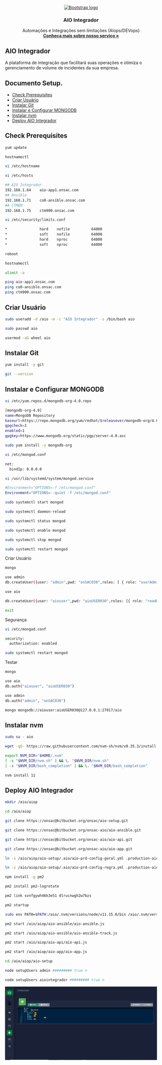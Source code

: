 <p align="center">
  <a href="https://onsac.com/">
    <img src="https://onsac.com/wp-content/uploads/2020/08/tl.png" alt="Bootstrap logo" width="200" height="180">
  </a>
</p>

<h3 align="center">AIO Integrador</h3>

<p align="center">
  Automações e Integrações sem limitações (AIops/DEVops)
  <br>
  <a href="https://onsac.com/"><strong>Conheça mais sobre nosso serviço »</strong></a>
  </p>
  
  
## AIO Integrador

A plataforma de integração que facilitará suas operações e otimiza o gerenciamento de volume de incidentes da sua empresa.


## Documento Setup.

- [Check Prerequisites](#check-prerequisites)
- [Criar Usuário](#criar-usuário)
- [Instalar Git](#instalar-git)
- [Instalar e Configurar MONGODB](#instalar-e-configurar-MONGODB)
- [Instalar nvm](#instalar-nvm)
- [Deploy AIO Integrador](#deploy-AIO-integrador)

## Check Prerequisites
```sh
yum update
```
```sh 
hostnamectl
```
```sh 
vi /etc/hostname
```
```sh 
vi /etc/hosts
```    
```sh  
## AIO Integrador
192.168.1.64    aio-app1.onsac.com
## Ansible
192.168.1.71    co8-ansible.onsac.com
## CTMEM
192.168.1.75    ctm900.onsac.com
```
```sh
vi /etc/security/limits.conf
```  
```sh
*               hard    nofile          64000
*               soft    nofile          64000
*               hard    nproc           64000
*               soft    nproc           64000

```
```sh
reboot
```
```sh
hostnamectl
```
```sh
ulimit -a
```
```sh
ping aio-app1.onsac.com
ping co8-ansible.onsac.com
ping ctm900.onsac.com
```
## Criar Usuário
```sh
sudo useradd -d /aio -m -c "AIO Integrador" -s /bin/bash aio
```
```sh
sudo passwd aio
```
```sh
usermod -aG wheel aio
```
## Instalar Git
```sh
yum install -y git
```
```sh
git --version
```
## Instalar e Configurar MONGODB 
```sh
vi /etc/yum.repos.d/mongodb-org-4.0.repo
```
```sh
[mongodb-org-4.0]
name=MongoDB Repository
baseurl=https://repo.mongodb.org/yum/redhat/$releasever/mongodb-org/4.0/x86_64/
gpgcheck=1
enabled=1
gpgkey=https://www.mongodb.org/static/pgp/server-4.0.asc
```
```sh
sudo yum install -y mongodb-org
```
```sh
vi /etc/mongod.conf
```
```sh
net:
  bindIp: 0.0.0.0
```
```sh
vi /usr/lib/systemd/system/mongod.service
```
```sh
#Environment="OPTIONS=-f /etc/mongod.conf"
Environment="OPTIONS=--quiet -f /etc/mongod.conf"
```
```sh
sudo systemctl start mongod
```
```sh
sudo systemctl daemon-reload
```
```sh
sudo systemctl status mongod
```
```sh
sudo systemctl enable mongod
```
```sh
sudo systemctl stop mongod
```
```sh
sudo systemctl restart mongod
```

Criar Usuário
```sh
mongo
```
```sh
use admin
db.createUser({user: "admin",pwd: "onSAC030",roles: [ { role: "userAdminAnyDatabase", db: "admin" } ]})
```

```sh
use aio
```
```sh
db.createUser({user: "aiouser",pwd: "aioUSER030",roles: [{ role: "readWrite", db: "aio" }, { role: "userAdmin", db: "admin" }, { role: "userAdminAnyDatabase", db: "admin" }]})
```
```sh
exit
```
Segurança

```sh
vi /etc/mongod.conf
```
```sh
security:
  authorization: enabled
```
```sh
sudo systemctl restart mongod
```
Testar 
```sh
mongo
```
```sh
use aio 
db.auth("aiouser", "aioUSER030")
```
```sh
use admin
db.auth("admin", "onSAC030")
```
```sh
mongo mongodb://aiouser:aioUSER030@127.0.0.1:27017/aio
```

## Instalar nvm
```sh
sudo su - aio
```
```sh
wget -qO- https://raw.githubusercontent.com/nvm-sh/nvm/v0.35.3/install.sh | bash
```
```sh
export NVM_DIR="$HOME/.nvm"
[ -s "$NVM_DIR/nvm.sh" ] && \. "$NVM_DIR/nvm.sh"  
[ -s "$NVM_DIR/bash_completion" ] && \. "$NVM_DIR/bash_completion"
```
```sh
nvm install 11
```

## Deploy AIO Integrador
```sh
mkdir /aio/aiop
```
```sh
cd /aio/aiop
```
```sh
git clone https://onsac@bitbucket.org/onsac/aio-setup.git	
``` 
```sh
git clone https://onsac@bitbucket.org/onsac-aio/aio-ansible.git
```
```sh
git clone https://onsac@bitbucket.org/onsac-aio/aio-api.git
```
```sh
git clone https://onsac@bitbucket.org/onsac-aio/aio-app.git
```
```sh
ln -s /aio/aiop/aio-setup/.aio/aio-prd-config-geral.yml .production-aio-config-geral.yml
```
```sh
ln -s /aio/aiop/aio-setup/.aio/aio-prd-config-regra.yml .production-aio-config-regra.yml
```
```sh
npm install -g pm2
```
```sh
pm2 install pm2-logrotate 
```
```sh
pm2 link svnfgywh46k3e51 dlrucnwgh2w7bzs
```
```sh
pm2 startup
```
```sh
sudo env PATH=$PATH:/aio/.nvm/versions/node/v11.15.0/bin /aio/.nvm/versions/node/v11.15.0/lib/node_modules/pm2/bin/pm2 startup systemd -u aio --hp /aio
```
```sh
pm2 start /aio/aiop/aio-ansible/aio-ansible.js
```
```sh
pm2 start /aio/aiop/aio-ansible/aio-ansible-track.js
```
```sh
pm2 start /aio/aiop/aio-api/aio-api.js
```
```sh
pm2 start /aio/aiop/aio-app/aio-app.js
```
```sh
cd /aio/aiop/aio-setup
```
```sh
node setupUsers admin ######### true n
```
```sh
node setupUsers aiointegrador ######### true n
```
<p align="center">
     <img src="https://github.com/onsac/AIO-Integrador/blob/master/aio-config-geral.PNG" alt="Configuração Geral" >
</p>











